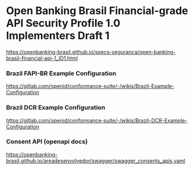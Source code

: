 # Open Banking Brasil Financial-grade API Security Profile 1.0 Implementers Draft 1
https://openbanking-brasil.github.io/specs-seguranca/open-banking-brasil-financial-api-1_ID1.html

### Brazil FAPI-BR Example Configuration
https://gitlab.com/openid/conformance-suite/-/wikis/Brazil-Example-Configuration

### Brazil DCR Example Configuration
https://gitlab.com/openid/conformance-suite/-/wikis/Brazil-DCR-Example-Configuration

### Consent API (openapi docs)
https://openbanking-brasil.github.io/areadesenvolvedor/swagger/swagger_consents_apis.yaml
